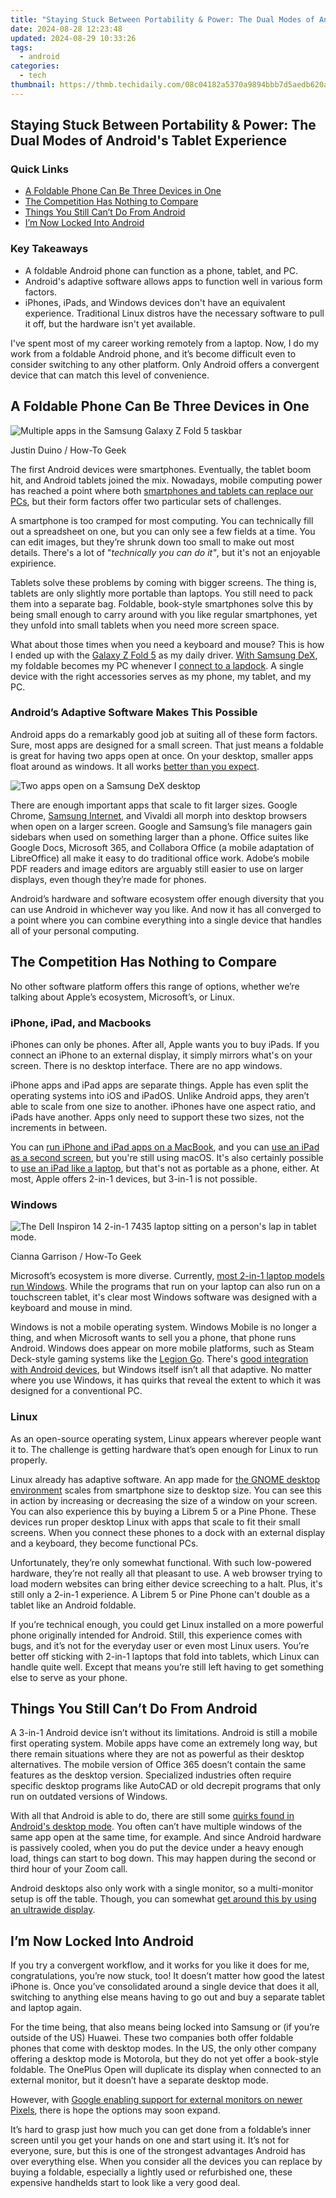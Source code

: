 ```yaml
---
title: "Staying Stuck Between Portability & Power: The Dual Modes of Android's Tablet Experience"
date: 2024-08-28 12:23:48
updated: 2024-08-29 10:33:26
tags:
  - android
categories:
  - tech
thumbnail: https://thmb.techidaily.com/08c04182a5370a9894bbb7d5aedb620a94eb3a5d17a6c123fae986b1d0cc282e.jpg
---
```


## Staying Stuck Between Portability & Power: The Dual Modes of Android's Tablet Experience

### Quick Links

* [​A Foldable Phone Can Be Three Devices in One](https://ai-video-editing.techidaily.com/new-2024-approved-are-you-curious-about-finding-a-good-iphone-slow-motion-app-discover-the-top-rated-applications-in-the-market-that-will-help-you-create-th/)
* [​The Competition Has Nothing to Compare](https://video-screen-grab.techidaily.com/new-in-2024-seize-your-online-sessions-the-ultimate-browser-recording-tools-list/)
* [​Things You Still Can’t Do From Android](https://some-approaches.techidaily.com/2024-approved-the-perfect-pathway-insta-to-tiktok-junction/)
* [I’m Now Locked Into Android](https://buynow-help.techidaily.com/minecraft-review-the-ultimate-all-ages-sandbox/)

### Key Takeaways

* A foldable Android phone can function as a phone, tablet, and PC.
* Android's adaptive software allows apps to function well in various form factors.
* iPhones, iPads, and Windows devices don't have an equivalent experience. Traditional Linux distros have the necessary software to pull it off, but the hardware isn't yet available.

 I've spent most of my career working remotely from a laptop. Now, I do my work from a foldable Android phone, and it’s become difficult even to consider switching to any other platform. Only Android offers a convergent device that can match this level of convenience.

##  ​A Foldable Phone Can Be Three Devices in One

![Multiple apps in the Samsung Galaxy Z Fold 5 taskbar](https://static1.howtogeekimages.com/wordpress/wp-content/uploads/wm/2023/08/multiple-apps-in-the-samsung-galaxy-z-fold-5-taskbar.jpg) 

Justin Duino / How-To Geek

 The first Android devices were smartphones. Eventually, the tablet boom hit, and Android tablets joined the mix. Nowadays, mobile computing power has reached a point where both [smartphones and tablets can replace our PCs](https://location-social.techidaily.com/simple-and-effective-ways-to-change-your-country-on-youtube-app-of-your-honor-90-gt-drfone-by-drfone-virtual-android/), but their form factors offer two particular sets of challenges.

 A smartphone is too cramped for most computing. You can technically fill out a spreadsheet on one, but you can only see a few fields at a time. You can edit images, but they’re shrunk down too small to make out most details. There's a lot of "_technically you can do it"_, but it's not an enjoyable expirience.

 Tablets solve these problems by coming with bigger screens. The thing is, tablets are only slightly more portable than laptops. You still need to pack them into a separate bag. Foldable, book-style smartphones solve this by being small enough to carry around with you like regular smartphones, yet they unfold into small tablets when you need more screen space.

 What about those times when you need a keyboard and mouse? This is how I ended up with the [Galaxy Z Fold 5](https://android-transfer.techidaily.com/in-2024-two-ways-to-sync-contacts-from-infinix-note-30-to-gmail-drfone-by-drfone-transfer-from-android-transfer-from-android/) as my daily driver. [With Samsung DeX](https://youtube-sure.techidaily.com/into-the-world-of-chroma-keying-youtubes-guide-to-green-screens-for-2024/), my foldable becomes my PC whenever I [connect to a lapdock](https://apple-account.techidaily.com/in-2024-how-to-reset-apple-id-and-apple-password-from-apple-iphone-15-plus-by-drfone-ios/). A single device with the right accessories serves as my phone, my tablet, and my PC.

###  Android’s Adaptive Software Makes This Possible

 Android apps do a remarkably good job at suiting all of these form factors. Sure, most apps are designed for a small screen. That just means a foldable is great for having two apps open at once. On your desktop, smaller apps float around as windows. It all works [better than you expect](https://activate-lock.techidaily.com/in-2024-icloud-unlocker-download-unlock-icloud-lock-for-your-iphone-6-by-drfone-ios/).

![Two apps open on a Samsung DeX desktop](https://static1.howtogeekimages.com/wordpress/wp-content/uploads/2024/03/samsung-dex-windows.jpg) 

 There are enough important apps that scale to fit larger sizes. Google Chrome, [Samsung Internet](https://on-screen-recording.techidaily.com/new-streamline-your-screen-captures-with-4-methods/), and Vivaldi all morph into desktop browsers when open on a larger screen. Google and Samsung’s file managers gain sidebars when used on something larger than a phone. Office suites like Google Docs, Microsoft 365, and Collabora Office (a mobile adaptation of LibreOffice) all make it easy to do traditional office work. Adobe’s mobile PDF readers and image editors are arguably still easier to use on larger displays, even though they’re made for phones.

 Android’s hardware and software ecosystem offer enough diversity that you can use Android in whichever way you like. And now it has all converged to a point where you can combine everything into a single device that handles all of your personal computing.

##  ​The Competition Has Nothing to Compare

 No other software platform offers this range of options, whether we’re talking about Apple’s ecosystem, Microsoft’s, or Linux.

###  iPhone, iPad, and Macbooks

 iPhones can only be phones. After all, Apple wants you to buy iPads. If you connect an iPhone to an external display, it simply mirrors what's on your screen. There is no desktop interface. There are no app windows.

 iPhone apps and iPad apps are separate things. Apple has even split the operating systems into iOS and iPadOS. Unlike Android apps, they aren’t able to scale from one size to another. iPhones have one aspect ratio, and iPads have another. Apps only need to support these two sizes, not the increments in between.

 You can [run iPhone and iPad apps on a MacBook](https://fox-blue.techidaily.com/updated-in-2024-avoid-the-spinning-room-top-5-vr-motion-control-techniques/), and you can [use an iPad as a second screen](https://win-dash.techidaily.com/quick-start-obtaining-and-setting-up-hp-laserjet-pro-m402n-driver-on-your-pc-with-windows/), but you're still using macOS. It's also certainly possible to [use an iPad like a laptop](https://win-dash.techidaily.com/1722972482843-corsair-void-pro-windows-driver-download-and-installation-made-simple/), but that's not as portable as a phone, either. At most, Apple offers 2-in-1 devices, but 3-in-1 is not possible.

###  Windows

![The Dell Inspiron 14 2-in-1 7435 laptop sitting on a person's lap in tablet mode.](https://static1.howtogeekimages.com/wordpress/wp-content/uploads/2023/09/tablet-mode-3.jpg) 

Cianna Garrison / How-To Geek

 Microsoft’s ecosystem is more diverse. Currently, [most 2-in-1 laptop models run Windows](https://tech-recovery.techidaily.com/solving-the-reset-failed-there-was-an-error-message-on-windows/). While the programs that run on your laptop can also run on a touchscreen tablet, it's clear most Windows software was designed with a keyboard and mouse in mind.

 Windows is not a mobile operating system. Windows Mobile is no longer a thing, and when Microsoft wants to sell you a phone, that phone runs Android. Windows does appear on more mobile platforms, such as Steam Deck-style gaming systems like the [Legion Go](https://buynow-help.techidaily.com/wire-free-wonderment-the-allure-of-m06-headphones/). There's [good integration with Android devices](https://desktop-recording.techidaily.com/in-2024-zoom-savvy-key-techniques-for-clear-and-confident-remote-conversations/), but Windows itself isn’t all that adaptive. No matter where you use Windows, it has quirks that reveal the extent to which it was designed for a conventional PC.

###  Linux

 As an open-source operating system, Linux appears wherever people want it to. The challenge is getting hardware that’s open enough for Linux to run properly.

 Linux already has adaptive software. An app made for [the GNOME desktop environment](https://some-guidance.techidaily.com/new-the-complete-vivacut-overview-editors-deep-dive/) scales from smartphone size to desktop size. You can see this in action by increasing or decreasing the size of a window on your screen. You can also experience this by buying a Librem 5 or a Pine Phone. These devices run proper desktop Linux with apps that scale to fit their small screens. When you connect these phones to a dock with an external display and a keyboard, they become functional PCs.

 Unfortunately, they’re only somewhat functional. With such low-powered hardware, they’re not really all that pleasant to use. A web browser trying to load modern websites can bring either device screeching to a halt. Plus, it's still only a 2-in-1 experience. A Librem 5 or Pine Phone can't double as a tablet like an Android foldable.

 If you’re technical enough, you could get Linux installed on a more powerful phone originally intended for Android. Still, this experience comes with bugs, and it’s not for the everyday user or even most Linux users. You’re better off sticking with 2-in-1 laptops that fold into tablets, which Linux can handle quite well. Except that means you’re still left having to get something else to serve as your phone.

##  ​Things You Still Can’t Do From Android

 A 3-in-1 Android device isn’t without its limitations. Android is still a mobile first operating system. Mobile apps have come an extremely long way, but there remain situations where they are not as powerful as their desktop alternatives. The mobile version of Office 365 doesn’t contain the same features as the desktop version. Specialized industries often require specific desktop programs like AutoCAD or old decrepit programs that only run on outdated versions of Windows.

 With all that Android is able to do, there are still some [quirks found in Android's desktop mode](https://remote-screen-capture.techidaily.com/how-to-do-screen-recording-on-iphone-easily-for-2024/). You often can’t have multiple windows of the same app open at the same time, for example. And since Android hardware is passively cooled, when you do put the device under a heavy enough load, things can start to bog down. This may happen during the second or third hour of your Zoom call.

 Android desktops also only work with a single monitor, so a multi-monitor setup is off the table. Though, you can somewhat [get around this by using an ultrawide display](https://snapchat-videos.techidaily.com/in-2024-the-perfect-method-for-saving-camera-images-on-snapchat/).

##  I’m Now Locked Into Android

 If you try a convergent workflow, and it works for you like it does for me, congratulations, you’re now stuck, too! It doesn’t matter how good the latest iPhone is. Once you’ve consolidated around a single device that does it all, switching to anything else means having to go out and buy a separate tablet and laptop again.

 For the time being, that also means being locked into Samsung or (if you’re outside of the US) Huawei. These two companies both offer foldable phones that come with desktop modes. In the US, the only other company offering a desktop mode is Motorola, but they do not yet offer a book-style foldable. The OnePlus Open will duplicate its display when connected to an external monitor, but it doesn’t have a separate desktop mode.

 However, with [Google enabling support for external monitors on newer Pixels](https://youtube-video-recordings.techidaily.com/unleashing-the-full-potential-of-your-channel-in-studio/), there is hope the options may soon expand.

 It’s hard to grasp just how much you can get done from a foldable’s inner screen until you get your hands on one and start using it. It’s not for everyone, sure, but this is one of the strongest advantages Android has over everything else. When you consider all the devices you can replace by buying a foldable, especially a lightly used or refurbished one, these expensive handhelds start to look like a very good deal.

<ins class="adsbygoogle"
     style="display:block"
     data-ad-format="autorelaxed"
     data-ad-client="ca-pub-7571918770474297"
     data-ad-slot="1223367746"></ins>



<ins class="adsbygoogle"
     style="display:block"
     data-ad-client="ca-pub-7571918770474297"
     data-ad-slot="8358498916"
     data-ad-format="auto"
     data-full-width-responsive="true"></ins>

